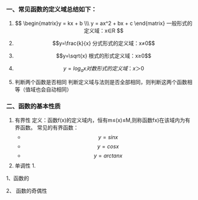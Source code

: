 ### 一、常见函数的定义域总结如下：

1. $$ \begin{matrix}y = kx + b \\\ y = ax^2 + bx + c \end{matrix} 一般形式的定义域：x∈R $$


2. $$y=\frac{k}{x} 分式形式的定义域：x≠0$$


3. $$y=\sqrt{x} 根式的形式定义域：x≥0$$


4. $$y=log_ax 对数形式的定义域：x＞0$$
1. 判断两个函数是否相同
	判断定义域与法则是否全部相同，则判断这两个函数相等（值域也会自动相同）


### 二、函数的基本性质

1. 有界性
	定义：函数f(x)的定义域内，恒有m≤(x)≤M,则称函数fx)在该域内为有界函数。
	常见的有界函数：
	- $$y=sin x$$
	- $$y=cosx$$
	- $$y=arctanx$$
2. 单调性
	1. 

1、函数的

2、 函数的奇偶性
